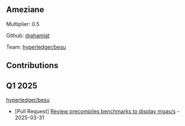 
## Ameziane
Multiplier: 0.5

Github: [@ahamlat](https://github.com/ahamlat)

Team: [hyperledger/besu](https://github.com/hyperledger/besu/pulls?q=author%3Aahamlat)

## Contributions

## Q1 2025

[hyperledger/besu](https://github.com/hyperledger/besu)
* [Pull Request] [Review precompiles benchmarks to display mgas/s](https://github.com/hyperledger/besu/pull/8495) - 2025-03-31
